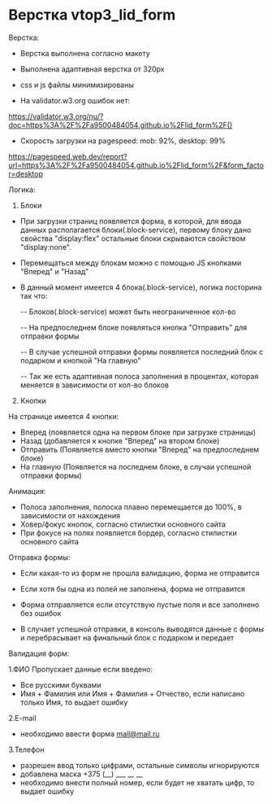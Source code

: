 # Верстка vtop3_lid_form

Верстка:

- Верстка выполнена согласно макету
- Выполнена адаптивная верстка от 320px
- css и js файлы минимизированы

- На validator.w3.org ошибок нет:

https://validator.w3.org/nu/?doc=https%3A%2F%2Fa9500484054.github.io%2Flid_form%2F()

- Скорость загрузки на pagespeed: mob: 92%, desktop: 99% 

https://pagespeed.web.dev/report?url=https%3A%2F%2Fa9500484054.github.io%2Flid_form%2F&form_factor=desktop





Логика:
1. Блоки
- При загрузки страниц появляется форма, в которой, для ввода данных располагается блоки(.block-service), первому блоку дано свойства "display:flex" остальные блоки скрываются свойством "display:none".
- Перемещаться между блокам можно с помощью JS кнопками "Вперед" и "Назад"
- В данный момент имеется 4 блока(.block-service), логика посторина так что:

   -- Блоков(.block-service) может быть неограниченное кол-во

   -- На предпоследнем блоке появляться кнопка "Отправить" для отправки формы  

   -- В случае успешной отправки формы появляется последний блок с подарком и кнопкой "На главную"

   -- Так же есть адаптивная полоса заполнения в процентах, которая меняется в зависимости от кол-во блоков

2. Кнопки

На странице имеется 4 кнопки:
- Вперед (появляется одна на первом блоке при загрузке страницы)
- Назад (добавляется к кнопке "Вперед" на втором блоке)
- Отправить (Появляется вместо кнопки "Вперед" на предпоследнем блоке)
- На главную (Появляется на последнем блоке, в случаи успешной отправки формы)


Анимация:
- Полоса заполнения, полоска плавно перемещается до 100%, в зависимости от нахождения
- Ховер/фокус кнопок, согласно стилистки основного сайта
- При фокусе на полях появляется бордер, согласно стилистки основного сайта

Отправка формы:
- Если какая-то из форм не прошла валидацию, форма не отправится
- Если хотя бы одна из полей не заполнена, форма не отправится

- Форма отправляется если отсутствую пустые поля и все заполнено без ошибок
- В случает успешной отправки, в консоль выводятся данные с формы и перебрасывает на финальный блок с подарком и передает


Валидация форм:

1.ФИО
Пропускает данные если введено:
-  Все русскими буквами 
-  Имя + Фамилия или Имя + Фамилия + Отчество, если написано только Имя, то выдает ошибку

2.E-mail
- необходимо ввести форма mail@mail.ru

3.Телефон 
- разрешен ввод только цифрами, остальные символы игнорируются
- добавлена маска +375 (__) ___ __ __
- необходимо внести полный номер, если будет не хватать цифр, то выдает ошибку

